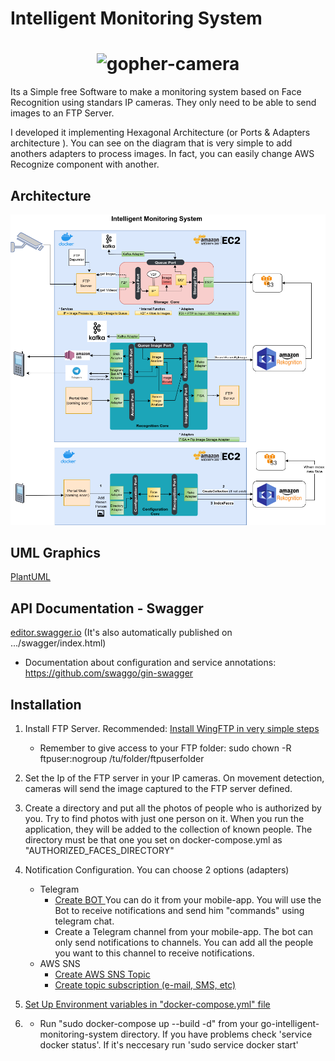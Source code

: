 # Intelligent Monitoring System

<h1 align="center"><img alt="gopher-camera" src="documentation/gopher.png"/></h1>

Its a Simple free Software to make a monitoring system based on Face Recognition using standars IP cameras. They only need to be able to send images to an FTP Server.

I developed it implementing Hexagonal Architecture (or Ports & Adapters architecture ). You can see on the diagram that is very simple to add anothers adapters to process images. In fact, you can easily change AWS Recognize component with another.


## Architecture
![Architecture](documentation/Architecture.png)

## UML Graphics

[PlantUML](https://github.com/arielbrizi/go-intelligent-monitoring-system/tree/develop/documentation/puml) 


## API Documentation - Swagger
[editor.swagger.io](https://editor.swagger.io/?url=https://raw.githubusercontent.com/arielbrizi/go-intelligent-monitoring-system/develop/docs/swagger.yaml) (It's also automatically published on .../swagger/index.html)
- Documentation about configuration and service annotations: https://github.com/swaggo/gin-swagger 

## Installation


1) Install FTP Server. Recommended: [Install WingFTP in very simple steps](documentation/wingFTP/README.md)

    * Remember to give access to your FTP folder: sudo chown -R ftpuser:nogroup /tu/folder/ftpuserfolder

2) Set the Ip of the FTP server in your IP cameras. On movement detection, cameras will send the image captured  to the FTP server defined.

3) Create a directory and put all the photos of people who is authorized by you. Try to find photos with just one person on it. When you run the application, they will be added to the collection of known people. The directory must be that one you set on docker-compose.yml as "AUTHORIZED_FACES_DIRECTORY"

4) Notification Configuration. You can choose 2 options (adapters)
    - Telegram 
        - [Create BOT ](https://core.telegram.org/bots#3-how-do-i-create-a-bot)
        You can do it from your mobile-app. You will use the Bot to receive notifications and send him "commands" using telegram chat.
        - Create a Telegram channel from your mobile-app. The bot can only send notifications to channels. You can add all the people you want to this channel to receive notifications.
    - AWS SNS 
        - [Create AWS SNS Topic](https://docs.aws.amazon.com/sns/latest/dg/sns-create-topic.html)
        - [Create topic subscription (e-mail, SMS, etc)](https://docs.aws.amazon.com/sns/latest/dg/sns-create-subscribe-endpoint-to-topic.html)



5) [Set Up Environment variables in "docker-compose.yml" file](https://github.com/arielbrizi/go-intelligent-monitoring-system/blob/develop/docker-compose.yml#L31)

6) - Run "sudo docker-compose up --build -d" from your go-intelligent-monitoring-system directory. If you have problems check 'service docker status'. If it's neccesary run 'sudo service docker start'
